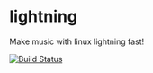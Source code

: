 lightning
=================

Make music with linux lightning fast!

[![Build Status](https://travis-ci.org/lightning/lightning.svg?branch=master)](https://travis-ci.org/lightning/lightning)
